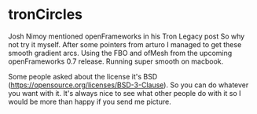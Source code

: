 # tronCircles
Josh Nimoy mentioned openFrameworks in his Tron Legacy post  So why not try it myself. After some pointers from arturo I managed to get these smooth gradient arcs.  Using the FBO and ofMesh from the upcoming openFrameworks 0.7 release. Running super smooth on macbook.

Some people asked about the license it's BSD (https://opensource.org/licenses/BSD-3-Clause). So you can do whatever you want with it. 
It's always nice to see what other people do with it so I would be more than happy if you send me picture.
